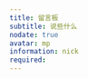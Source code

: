 ```yaml
---
title: 留言板
subtitle: 说些什么
nodate: true
avatar: mp
information: nick
required: 
---
```


<script language="javascript" type="text/javascript">
window.location.href="./nothing";
</script>
